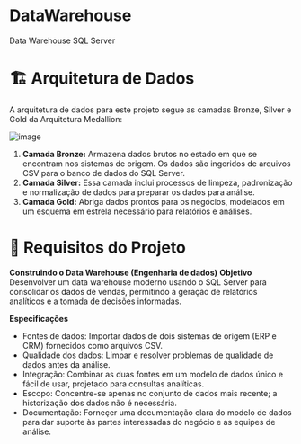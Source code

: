 # DataWarehouse
Data Warehouse SQL Server


# 🏗️ Arquitetura de Dados
A arquitetura de dados para este projeto segue as camadas Bronze, Silver e Gold da Arquitetura Medallion:

 ![image](https://github.com/user-attachments/assets/c567e307-76a2-4df0-bb69-aa2f8f9c2d23)

1. **Camada Bronze:** Armazena dados brutos no estado em que se encontram nos sistemas de origem. Os dados são ingeridos de arquivos CSV para o banco de dados do SQL Server.
2. **Camada Silver:** Essa camada inclui processos de limpeza, padronização e normalização de dados para preparar os dados para análise.
3. **Camada Gold:** Abriga dados prontos para os negócios, modelados em um esquema em estrela necessário para relatórios e análises.

# 🚀 Requisitos do Projeto
 **Construindo o Data Warehouse (Engenharia de dados)**
**Objetivo**
Desenvolver um data warehouse moderno usando o SQL Server para consolidar os dados de vendas, permitindo a geração de relatórios analíticos e a tomada de decisões informadas.

 **Especificações**
* Fontes de dados: Importar dados de dois sistemas de origem (ERP e CRM) fornecidos como arquivos CSV.
* Qualidade dos dados: Limpar e resolver problemas de qualidade de dados antes da análise.
* Integração: Combinar as duas fontes em um modelo de dados único e fácil de usar, projetado para consultas analíticas.
* Escopo: Concentre-se apenas no conjunto de dados mais recente; a historização dos dados não é necessária.
* Documentação: Forneçer uma documentação clara do modelo de dados para dar suporte às partes interessadas do negócio e as equipes de análise.
